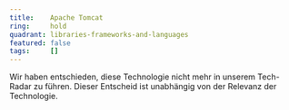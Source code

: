 ```yaml
---
title:    Apache Tomcat  
ring:     hold  
quadrant: libraries-frameworks-and-languages
featured: false
tags:     []
---
```


Wir haben entschieden, diese Technologie nicht mehr in unserem Tech-Radar zu führen. Dieser Entscheid ist unabhängig von der Relevanz der Technologie.
